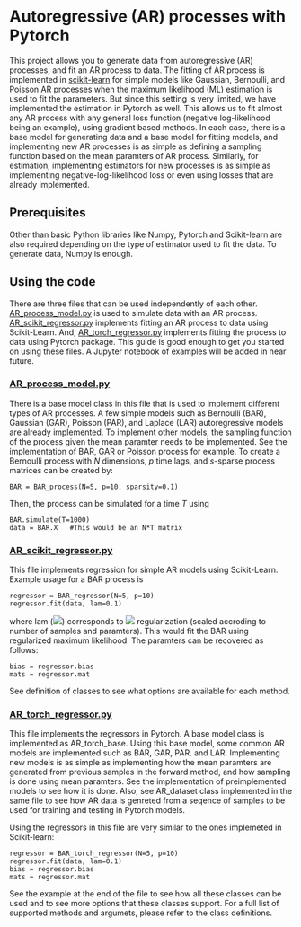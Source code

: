 # Autoregressive (AR) processes with Pytorch
This project allows you to generate data from autoregressive (AR) processes, and fit an AR process to data. The fitting of AR process is implemented in [scikit-learn](https://scikit-learn.org/stable/) for simple models like Gaussian, Bernoulli, and Poisson AR processes when the maximum likelihood (ML) estimation is used to fit the parameters. But since this setting is very limited, we have implemented the estimation in Pytorch as well. This allows us to fit almost any AR process with any general loss function (negative log-likelihood being an example), using gradient based methods. In each case, there is a base model for generating data and a base model for fitting models, and implementing new AR processes is as simple as defining a sampling function based on the mean paramters of AR process. Similarly, for estimation, implementing estimators for new processes is as simple as implementing negative-log-likelihood loss or even using losses that are already implemented.

## Prerequisites
Other than basic Python libraries like Numpy, Pytorch and Scikit-learn are also required depending on the type of estimator used to fit the data. To generate data, Numpy is enough.

## Using the code
There are three files that can be used independently of each other. [AR_process_model.py](https://github.com/mojtabasah/AR_process/blob/master/AR_process_model.py) is used to simulate data with an AR process. [AR_scikit_regressor.py](https://github.com/mojtabasah/AR_process/blob/master/AR_scikit_regressor.py) implements fitting an AR process to data using Scikit-Learn. And, [AR_torch_regressor.py](https://github.com/mojtabasah/AR_process/blob/master/AR_torch_regressor.py) implements fitting the process to data using Pytorch package. This guide is good enough to get you started on using these files. A Jupyter notebook of examples will be added in near future.

### [AR_process_model.py](https://github.com/mojtabasah/AR_process/blob/master/AR_process_model.py)
There is a base model class in this file that is used to implement different types of AR processes. A few simple models such as Bernoulli (BAR), Gaussian (GAR), Poisson (PAR), and Laplace (LAR) autoregressive models are already implemented. To implement other models, the sampling function of the process given the mean paramter needs to be implemented. See the implementation of BAR, GAR or Poisson process for example. To create a Bernoulli process with $N$ dimensions, $p$ time lags, and $s$-sparse process matrices can be created by:
```
BAR = BAR_process(N=5, p=10, sparsity=0.1)
```
Then, the process can be simulated for a time $T$ using
```
BAR.simulate(T=1000)
data = BAR.X   #This would be an N*T matrix
```
### [AR_scikit_regressor.py](https://github.com/mojtabasah/AR_process/blob/master/AR_scikit_regressor.py)
This file implements regression for simple AR models using Scikit-Learn. Example usage for a BAR process is
```
regressor = BAR_regressor(N=5, p=10)
regressor.fit(data, lam=0.1)
```
where lam (<img src="https://render.githubusercontent.com/render/math?math={\lambda}">) corresponds to <img src="https://render.githubusercontent.com/render/math?math={\ell_1}"> regularization (scaled accroding to number of samples and paramters). This would fit the BAR using regularized maximum likelihood.
The paramters can be recovered as follows:
```
bias = regressor.bias
mats = regressor.mat
```

See definition of classes to see what options are available for each method.

### [AR_torch_regressor.py](https://github.com/mojtabasah/AR_process/blob/master/AR_torch_regressor.py)
This file implements the regressors in Pytorch. A base model class is implemented as AR_torch_base. Using this base model, some common AR models are implemented such as BAR, GAR, PAR. and LAR. Implementing new models is as simple as implementing how the mean paramters are generated from previous samples in the forward method, and how sampling is done using mean paramters. See the implementation of preimplemented models to see how it is done. Also, see AR_dataset class implemented in the same file to see how AR data is genreted from a seqence of samples to be used for training and testing in Pytorch models.

Using the regressors in this file are very similar to the ones implemeted in Scikit-learn:
```
regressor = BAR_torch_regressor(N=5, p=10)
regressor.fit(data, lam=0.1)
bias = regressor.bias
mats = regressor.mat
```
See the example at the end of the file to see how all these classes can be used and to see more options that these classes support. For a full list of supported methods and argumets, please refer to the class definitions.
